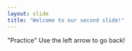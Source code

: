 ```yaml
---
layout: slide
title: "Welcome to our second slide!"
---
```

"Practice"
Use the left arrow to go back!
